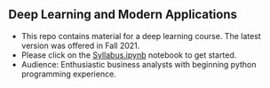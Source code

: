 
## Deep Learning and Modern Applications


 - This repo contains material for a deep learning course. The latest version was offered in Fall 2021.
 - Please click on the [Syllabus.ipynb](https://github.com/thejat/dl-notebooks/blob/master/Syllabus.ipynb) notebook to get started.
 - Audience: Enthusiastic business analysts with beginning python programming experience.

